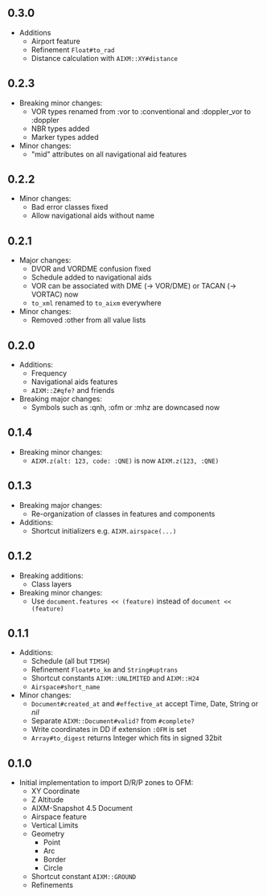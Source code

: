 ## 0.3.0

* Additions
  * Airport feature
  * Refinement `Float#to_rad`
  * Distance calculation with `AIXM::XY#distance`

## 0.2.3

* Breaking minor changes:
  * VOR types renamed from :vor to :conventional and :doppler_vor to :doppler
  * NBR types added
  * Marker types added
* Minor changes:
  * "mid" attributes on all navigational aid features

## 0.2.2

* Minor changes:
  * Bad error classes fixed
  * Allow navigational aids without name

## 0.2.1

* Major changes:
  * DVOR and VORDME confusion fixed
  * Schedule added to navigational aids
  * VOR can be associated with DME (-> VOR/DME) or TACAN (-> VORTAC) now
  * `to_xml` renamed to `to_aixm` everywhere
* Minor changes:
  * Removed :other from all value lists

## 0.2.0

* Additions:
  * Frequency
  * Navigational aids features
  * `AIXM::Z#qfe?` and friends
* Breaking major changes:
  * Symbols such as :qnh, :ofm or :mhz are downcased now

## 0.1.4

* Breaking minor changes:
  * `AIXM.z(alt: 123, code: :QNE)` is now `AIXM.z(123, :QNE)`

## 0.1.3

* Breaking major changes:
  * Re-organization of classes in features and components
* Additions:
  * Shortcut initializers e.g. `AIXM.airspace(...)`

## 0.1.2

* Breaking additions:
  * Class layers
* Breaking minor changes:
  * Use `document.features << (feature)` instead of `document << (feature)`

## 0.1.1

* Additions:
  * Schedule (all but `TIMSH`)
  * Refinement `Float#to_km` and `String#uptrans`
  * Shortcut constants `AIXM::UNLIMITED` and `AIXM::H24`
  * `Airspace#short_name`
* Minor changes:
  * `Document#created_at` and `#effective_at` accept Time, Date, String or *nil*
  * Separate `AIXM::Document#valid?` from `#complete?`
  * Write coordinates in DD if extension `:OFM` is set
  * `Array#to_digest` returns Integer which fits in signed 32bit

## 0.1.0

* Initial implementation to import D/R/P zones to OFM:
  * XY Coordinate
  * Z Altitude
  * AIXM-Snapshot 4.5 Document
  * Airspace feature
  * Vertical Limits
  * Geometry
    * Point
    * Arc
    * Border
    * Circle
  * Shortcut constant `AIXM::GROUND`
  * Refinements
